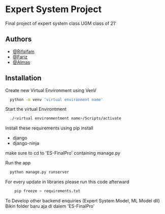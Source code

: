 
# Expert System Project
Final project of expert system class UGM class of 21'


## Authors

- [@Rifqifam](https://github.com/Rifqifam)
- [@Fariz](https://github.com/farizmr09)
- [@Almas](https://github.com/b1euuuuwu)


## Installation

Create new Virtual Environment using VenV

```bash
  python -m venv 'virtual environment name'
```

Start the virtual Environtment
```bash
  ./<virtual environmentment name>/Scripts/activate
```

Install these requirements using pip install
- django
- django-ninja

make sure to cd to 'ES-FinalPro' containing manage.py

Run the app
```bash
  python manage.py runserver
```

For every update in libraries please run this code afterward
```bash
    pip freeze > requirements.txt
```

To Develop other backend enquiries (Expert System Model, ML Model dll)
Bikin folder baru aja di dalem 'ES-FinalPro'


